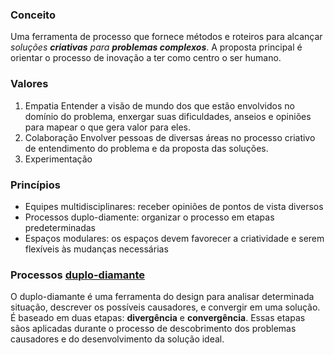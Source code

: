 ### Conceito
Uma ferramenta de processo que fornece métodos e roteiros para alcançar _soluções **criativas** para **problemas complexos**_. A proposta principal é orientar o processo de inovação a ter como centro o ser humano.
### Valores
1. Empatia
	Entender a visão de mundo dos que estão envolvidos no domínio do problema, enxergar suas dificuldades, anseios e opiniões para mapear o que gera valor para eles.
2. Colaboração
	Envolver pessoas de diversas áreas no processo criativo de entendimento do problema e da proposta das soluções. 
3. Experimentação
### Princípios
- Equipes multidisciplinares: receber opiniões de pontos de vista diversos
- Processos duplo-diamente: organizar o processo em etapas predeterminadas
- Espaços modulares: os espaços devem favorecer a criatividade e serem flexíveis às mudanças necessárias
### Processos [duplo-diamante](https://www.thefountaininstitute.com/blog/what-is-the-double-diamond-design-process)
O duplo-diamante é uma ferramenta do design para analisar determinada situação, descrever os possíveis causadores, e convergir em uma solução. É baseado em duas etapas: **divergência** e **convergência**. Essas etapas sãos aplicadas durante o processo de descobrimento dos problemas causadores e do desenvolvimento da solução ideal.
